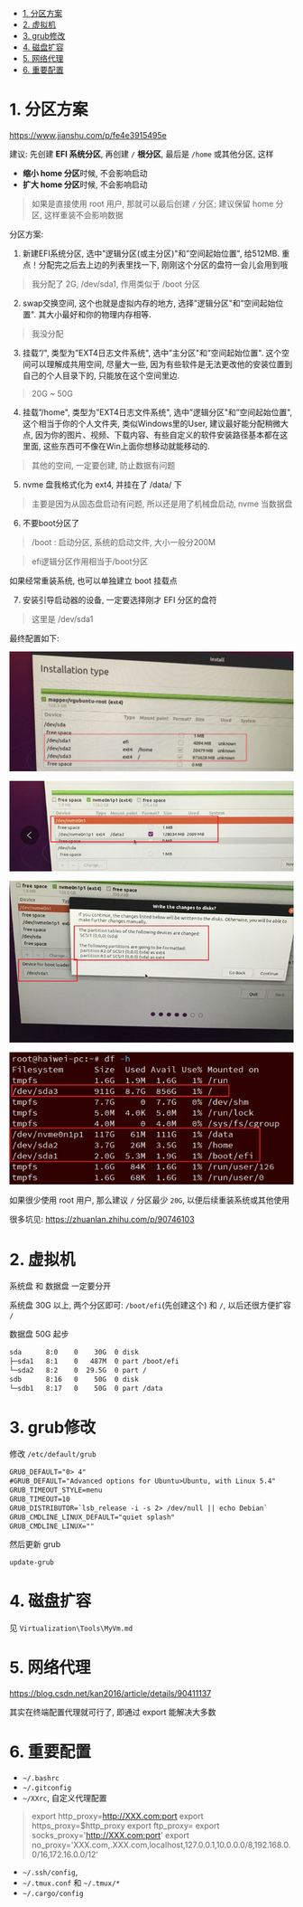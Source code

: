 
<!-- @import "[TOC]" {cmd="toc" depthFrom=1 depthTo=6 orderedList=false} -->

<!-- code_chunk_output -->

- [1. 分区方案](#1-分区方案)
- [2. 虚拟机](#2-虚拟机)
- [3. grub修改](#3-grub修改)
- [4. 磁盘扩容](#4-磁盘扩容)
- [5. 网络代理](#5-网络代理)
- [6. 重要配置](#6-重要配置)

<!-- /code_chunk_output -->

# 1. 分区方案

https://www.jianshu.com/p/fe4e3915495e

建议: 先创建 **EFI 系统分区**, 再创建 `/` **根分区**, 最后是 `/home` 或其他分区, 这样

* **缩小 home 分区**时候, 不会影响启动
* **扩大 home 分区**时候, 不会影响启动

> 如果是直接使用 root 用户, 那就可以最后创建 `/` 分区;
> 建议保留 home 分区, 这样重装不会影响数据

分区方案:

1. 新建EFI系统分区, 选中”逻辑分区(或主分区)"和”空间起始位置", 给512MB. 重点！分配完之后去上边的列表里找一下, 刚刚这个分区的盘符一会儿会用到哦

> 我分配了 2G, /dev/sda1, 作用类似于 /boot 分区

2. swap交换空间, 这个也就是虚拟内存的地方, 选择”逻辑分区"和”空间起始位置". 其大小最好和你的物理内存相等. 

> 我没分配

3. 挂载”/", 类型为”EXT4日志文件系统", 选中”主分区"和”空间起始位置". 这个空间可以理解成共用空间, 尽量大一些, 因为有些软件是无法更改他的安装位置到自己的个人目录下的, 只能放在这个空间里边. 

> 20G ~ 50G

4. 挂载”/home", 类型为”EXT4日志文件系统", 选中”逻辑分区"和”空间起始位置", 这个相当于你的个人文件夹, 类似Windows里的User, 建议最好能分配稍微大点, 因为你的图片、视频、下载内容、有些自定义的软件安装路径基本都在这里面, 这些东西可不像在Win上面你想移动就能移动的. 

> 其他的空间, 一定要创建, 防止数据有问题

5. nvme 盘我格式化为 ext4, 并挂在了 /data/ 下

> 主要是因为从固态盘启动有问题, 所以还是用了机械盘启动, nvme 当数据盘

6. 不要boot分区了

> /boot : 启动分区, 系统的启动文件, 大小一般分200M

> efi逻辑分区作用相当于/boot分区

如果经常重装系统, 也可以单独建立 boot 挂载点

7. 安装引导启动器的设备, 一定要选择刚才 EFI 分区的盘符

> 这里是 /dev/sda1

最终配置如下:

![2021-08-12-12-44-06.png](./images/2021-08-12-12-44-06.png)

![2021-08-12-12-45-58.png](./images/2021-08-12-12-45-58.png)

![2021-08-12-12-46-59.png](./images/2021-08-12-12-46-59.png)

![2021-08-12-13-06-45.png](./images/2021-08-12-13-06-45.png)

如果很少使用 root 用户, 那么建议 `/` 分区最少 `20G`, 以便后续重装系统或其他使用

很多坑见: https://zhuanlan.zhihu.com/p/90746103

# 2. 虚拟机

系统盘 和 数据盘 一定要分开

系统盘 30G 以上, 两个分区即可: `/boot/efi`(先创建这个) 和 `/`, 以后还很方便扩容 `/`

数据盘 50G 起步

```
sda      8:0    0    30G  0 disk
├─sda1   8:1    0   487M  0 part /boot/efi
└─sda2   8:2    0  29.5G  0 part /
sdb      8:16   0    50G  0 disk
└─sdb1   8:17   0    50G  0 part /data
```

# 3. grub修改

修改 `/etc/default/grub`

```
GRUB_DEFAULT="0> 4"
#GRUB_DEFAULT="Advanced options for Ubuntu>Ubuntu, with Linux 5.4"
GRUB_TIMEOUT_STYLE=menu
GRUB_TIMEOUT=10
GRUB_DISTRIBUTOR=`lsb_release -i -s 2> /dev/null || echo Debian`
GRUB_CMDLINE_LINUX_DEFAULT="quiet splash"
GRUB_CMDLINE_LINUX=""
```

然后更新 grub

```
update-grub
```

# 4. 磁盘扩容

见 `Virtualization\Tools\MyVm.md`

# 5. 网络代理

https://blog.csdn.net/kan2016/article/details/90411137

其实在终端配置代理就可行了, 即通过 export 能解决大多数



# 6. 重要配置

* `~/.bashrc`
* `~/.gitconfig`
* `~/XXrc`, 自定义代理配置

>export http_proxy=http://XXX.com:port
>export https_proxy=$http_proxy
>export ftp_proxy=
>export socks_proxy='http://XXX.com:port'
>export no_proxy='XXX.com,.XXX.com,localhost,127.0.0.1,10.0.0.0/8,192.168.0.0/16,172.16.0.0/12'

* `~/.ssh/config`, 
* `~/.tmux.conf` 和 `~/.tmux/*`
* `~/.cargo/config` 